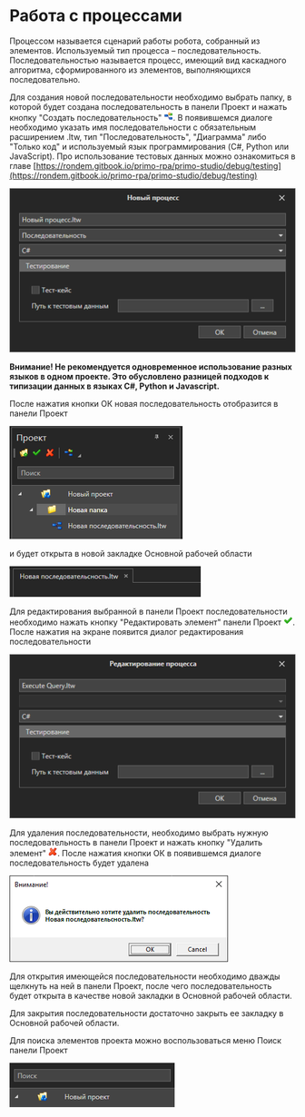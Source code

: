 # Работа с процессами

Процессом называется сценарий работы робота, собранный из элементов. Используемый тип процесса – последовательность. Последовательностью называется процесс, имеющий вид каскадного алгоритма, сформированного из элементов, выполняющихся последовательно.

Для создания новой последовательности необходимо выбрать папку, в которой будет создана последовательность в панели Проект и нажать кнопку "Создать последовательность" ![](<../../.gitbook/assets/0 (163).png>). В появившемся диалоге необходимо указать имя последовательности с обязательным расширением .ltw, тип "Последовательность", "Диаграмма" либо "Только код" и используемый язык программирования (C#, Python или JavaScript). Про использование тестовых данных можно ознакомиться в главе [https://rondem.gitbook.io/primo-rpa/primo-studio/debug/testing](https://rondem.gitbook.io/primo-rpa/primo-studio/debug/testing)

![](<../../.gitbook/assets/image (667).png>)

**Внимание! Не рекомендуется одновременное использование разных языков в одном проекте. Это обусловлено разницей подходов к типизации данных в языках C#, Python и Javascript.**

После нажатия кнопки ОК новая последовательность отобразится в панели Проект

![](<../../.gitbook/assets/2 (12).png>)

и будет открыта в новой закладке Основной рабочей области

![](<../../.gitbook/assets/3 (3).png>)

Для редактирования выбранной в панели Проект последовательности необходимо нажать кнопку "Редактировать элемент" панели Проект ![](<../../.gitbook/assets/4 (1) (1) (2) (1) (5).png>). После нажатия на экране появится диалог редактирования последовательности

![](<../../.gitbook/assets/image (689).png>)

Для удаления последовательности, необходимо выбрать нужную последовательность в панели Проект и нажать кнопку "Удалить элемент" ![](<../../.gitbook/assets/10 (2) (1) (2) (1) (1).png>). После нажатия кнопки ОК в появившемся диалоге последовательность будет удалена

![](<../../.gitbook/assets/7 (2).png>)

Для открытия имеющейся последовательности необходимо дважды щелкнуть на ней в панели Проект, после чего последовательность будет открыта в качестве новой закладки в Основной рабочей области.

Для закрытия последовательности достаточно закрыть ее закладку в Основной рабочей области.

Для поиска элементов проекта можно воспользоваться меню Поиск панели Проект

![](<../../.gitbook/assets/8 (2).png>)
